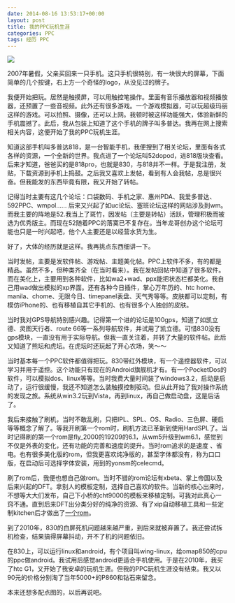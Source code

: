 ```yaml
---
date: 2014-08-16 13:53:17+00:00
layout: post
title: 我的PPC玩机生涯
categories: PPC
tags: 经历 PPC
---
```


![](https://raw2.github.com/xulihang/xulihang.github.io/master/album/ppc/830.jpg)

2007年暑假，父亲买回来一只手机。这只手机很特别，有一块很大的屏幕，下面简单的几个按键，右上方一个奇怪的logo，从没见过的牌子。

我便开始把玩。居然是触摸屏，可以用触控笔操作。里面有音乐播放器和视频播放器，还预置了一些音视频。此外还有很多游戏。一个游戏模拟器，可以玩超级玛丽这样的游戏。可以拍照、摄像，还可以上网。我顿时被这样功能强大，体验新鲜的手机震撼了。此后，我从包装上知道了这个手机的牌子叫多普达。我再在网上搜索相关内容，这便开始了我的PPC玩机生涯。

知道这部手机叫多普达818，是一台智能手机，我便搜到了相关论坛，里面有各式各样的资源，一个全新的世界。我点进了一个论坛叫52dopod，进818版块查看。后来才知道，爸爸买的是818pro，也就是830，与818并不一样。于是我注册，发贴，下载资源到手机上捣鼓。之后我又喜欢上发帖，看到有人会我帖，总是很兴奋。但我能发的东西毕竟有限，我又开始了转帖。

记得当时主要有这几个论坛：口袋数码、手机之家、惠州PDA、我爱多普达、592PPC、wmpol…… 后来又兴起了如uc论坛、塞班论坛这样的网站涉及到wm。而我主要的阵地是52.我当上了斑竹，因发帖（主要是转帖）活跃，管理积极而被选为优秀版主。而现在52随着PPC的落寞已不复存在。当年龙哥创办这个论坛可能也只是一时兴起吧，他个人主要还是以经营水货为生。

好了，大体的经历就是这样。我再挑点东西细讲一下。

当时发帖，主要是发软件帖、游戏帖、主题美化帖。PPC上软件不多，有的都是精品。虽然不多，但种类齐全（在当时看来）。我在发帖回帖中知道了很多软件。而在美化上，主要用到各种软件，比如wa2+wad、ppx能把状态栏都美化。我自己用wad做出模拟的xp界面。还有各种今日插件，掌心万年历的、htc home、manila、chome、无限今日、timepanel表盘、天气秀等等。皮肤都可以定制，有模仿iPhone的、也有移植自其它手机的、也有很多个人独创的皮肤。

当时我对GPS导航特别感兴趣。记得第一个进的论坛是100gps，知道了如凯立德、灵图天行者、route 66等一系列导航软件，并试用了凯立德。可惜830没有gps模块，一直没有用于实际导航。但我一直关注着，并转了大量的软件帖。此后又知道了熊坛和虎坛。在虎坛时还玩起了开心农场，笑～～

当时基本每一个PPC软件都值得把玩。830带红外模块，有一个遥控器软件，可以学习并用于遥控。这个功能只有现在的Android旗舰机才有。有一个PocketDos的软件，可以模拟dos、linux等等。当时我费大量时间装了windows3.2，启动是启动了，运行很缓慢，我还不知道怎么装触摸控制驱动。但从此开始了我对操作系统的发现之旅。系统从win3.2玩到Vista，再到linux，再自己做启动盘，这是后话了。

我后来接触了刷机，当时不敢乱刷，只把IPL、SPL、OS、Radio、三色屏、硬启等等概念了解了。等我开刷第一个rom时，刷机方法已革新到使用HardSPL了。当时记得刷的第一个rom是fly_2000的19209的6.1，从wm5升级到wm6.1，感觉到不仅是外表的变化，还有功能的完善和速度的提升。当时rom追求的是速度
、省电。也有很多美化版的rom，但我更喜欢纯净版的，甚至字体都没有，称为口口版，在启动后可选择字体安装，用到的yonsm的celecmd。

刷了rom后，我便也想自己做rom。当时不错的rom论坛有xbeta、掌上帝国以及后来兴起的DFT。拿别人的模板定制，选择自己喜欢的软件。当新的核心出来时，不想等大大们发布，自己下小桥的cht9000的模板来移植定制。可我对此真心一窍不通。直到后来DFT出分类分好的纯净的资源、有了xip自动移植工具和一些定制kitchen后才做出了[一个rom](http://hi.baidu.com/xulihanghai/item/1ede3edab14481e1795daa50)。

到了2010年，830的白屏死机问题越来越严重，到后来就被弃置了。我还尝试拆机检查，结果搞得屏幕抖动，开不了机的问题依旧。

在830上，可以运行linux和android，有个项目叫wing-linux，给omap850的cpu的ppc做android。我试用后感觉android更适合手机使用。于是在2010年，我买了htc G1，又开始了我安卓的玩机生涯。但我的PPC玩机生涯没有结束。我又以90元的价格分别淘了当年5000+的P860和钻石来留念。

本来还想多配点图的，以后再说吧。





